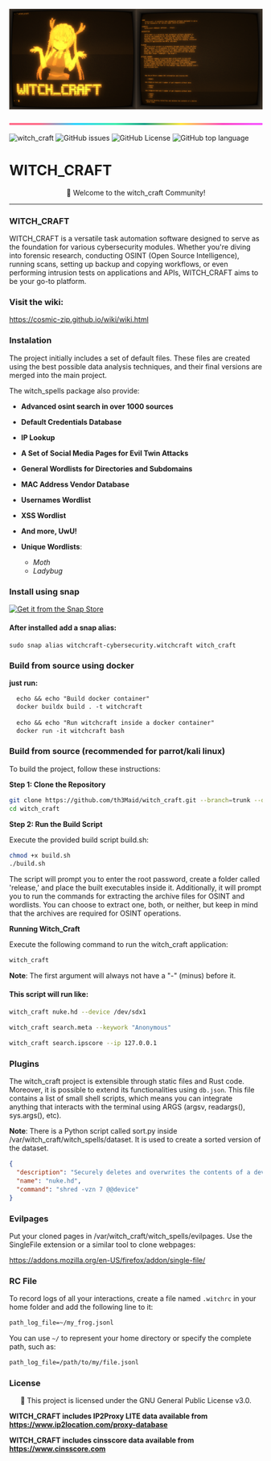 ![banner](witch_docs/media_kit/splited.png)

![banner](witch_docs/images/lineBar.png)

![witch_craft](https://img.shields.io/github/actions/workflow/status/th3maid/witch_craft/witch_craft.yml)
![GitHub issues](https://img.shields.io/github/issues/th3maid/witch_craft)
![GitHub License](https://img.shields.io/github/license/th3maid/witch_craft)
![GitHub top language](https://img.shields.io/github/languages/top/th3maid/witch_craft)

<p align="center">
  <h1>WITCH_CRAFT</h1>
</p>

<p align="center">
  🎉 Welcome to the witch_craft Community!
</p>

---

### WITCH_CRAFT

WITCH_CRAFT is a versatile task automation software designed to serve as the foundation for various cybersecurity modules. Whether you're diving into forensic research, conducting OSINT (Open Source Intelligence), running scans, setting up backup and copying workflows, or even performing intrusion tests on applications and APIs, WITCH_CRAFT aims to be your go-to platform.

### Visit the wiki:

https://cosmic-zip.github.io/wiki/wiki.html

### Instalation

The project initially includes a set of default files. These files
are created using the best possible data analysis techniques, and
their final versions are merged into the main project.

The witch_spells package also provide:

- **Advanced osint search in over 1000 sources**
- **Default Credentials Database**
- **IP Lookup**
- **A Set of Social Media Pages for Evil Twin Attacks**
- **General Wordlists for Directories and Subdomains**
- **MAC Address Vendor Database**
- **Usernames Wordlist**
- **XSS Wordlist**
- **And more, UwU!**

- **Unique Wordlists**:

  - _Moth_
  - _Ladybug_

### Install using snap

<p class=center>
  <a href="https://snapcraft.io/witchcraft-cybersecurity">
    <img alt="Get it from the Snap Store" src="https://snapcraft.io/static/images/badges/en/snap-store-black.svg" />
  </a>
</p>

#### After installed add a snap alias:

```console
sudo snap alias witchcraft-cybersecurity.witchcraft witch_craft
```

### Build from source using docker

**just run:**

```console
  echo && echo "Build docker container"
  docker buildx build . -t witchcraft

  echo && echo "Run witchcraft inside a docker container"
  docker run -it witchcraft bash
```

### Build from source (recommended for parrot/kali linux)

To build the project, follow these instructions:

**Step 1: Clone the Repository**

```bash
git clone https://github.com/th3Maid/witch_craft.git --branch=trunk --depth 1
cd witch_craft
```

**Step 2: Run the Build Script**

Execute the provided build script build.sh:

```bash
chmod +x build.sh
./build.sh
```

The script will prompt you to enter the root password, create a folder called 'release,' and place the built executables inside it. Additionally, it will prompt you to run the commands for extracting the archive files for OSINT and wordlists. You can choose to extract one, both, or neither, but keep in mind that the archives are required for OSINT operations.

**Running Witch_Craft**

Execute the following command to run the witch_craft application:

```bash
witch_craft
```

**Note**: The first argument will always not have a "-" (minus) before it.

#### This script will run like:

```bash
witch_craft nuke.hd --device /dev/sdx1
```

```bash
witch_craft search.meta --keywork "Anonymous"
```

```bash
witch_craft search.ipscore --ip 127.0.0.1
```

### Plugins

The witch_craft project is extensible through static files and Rust code. Moreover, it is possible to extend its functionalities using `db.json`. This file contains a list of small shell scripts, which means you can integrate anything that interacts with the terminal using ARGS (argsv, readargs(), sys.args(), etc).

**Note**: There is a Python script called sort.py inside /var/witch_craft/witch_spells/dataset. It is used to create a sorted version of the dataset.

```json
{
  "description": "Securely deletes and overwrites the contents of a device seven times",
  "name": "nuke.hd",
  "command": "shred -vzn 7 @@device"
}
```

### Evilpages

Put your cloned pages in /var/witch_craft/witch_spells/evilpages. Use the SingleFile extension or a similar tool to clone webpages:

https://addons.mozilla.org/en-US/firefox/addon/single-file/

### RC File

To record logs of all your interactions, create a file named `.witchrc` in your home folder and add the following line to it:

```txt
path_log_file=~/my_frog.jsonl
```

You can use `~/` to represent your home directory or specify the complete path, such as:

```txt
path_log_file=/path/to/my/file.jsonl
```

### License

<p align="center">
  🎉 This project is licensed under the GNU General Public License v3.0.
</p>

**WITCH_CRAFT includes IP2Proxy LITE data available from https://www.ip2location.com/proxy-database**

**WITCH_CRAFT includes cinsscore data available from https://www.cinsscore.com**
